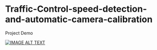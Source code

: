 # Traffic-Control-speed-detection-and-automatic-camera-calibration

Project Demo


[![IMAGE ALT TEXT](http://img.youtube.com/vi/KfYuzF36MdQ/0.jpg)](http://www.youtube.com/watch?v=KfYuzF36MdQ "Automatic Camera Calibration For Speed Detection")

